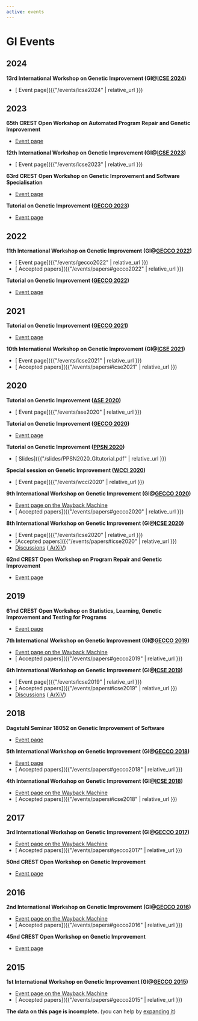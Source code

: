```yaml
---
active: events
---
```


<style>
p {
  margin-block-start: 1em;
  margin-block-end: 0em;
}
</style>

# GI Events

## 2024

**13rd International Workshop on Genetic Improvement (GI@[ICSE 2024](https://conf.researchr.org/home/icse-2024))**
- [<i class="fa-solid fa-link"></i> Event page]({{"/events/icse2024" | relative_url }})

## 2023

**65th CREST Open Workshop on Automated Program Repair and Genetic Improvement**
- [<i class="fa-solid fa-external-link-alt"></i> Event page](https://www.ucl.ac.uk/crest/events/2023/sep/65th-crest-open-workshop-automated-program-repair-and-genetic-improvement)

**12th International Workshop on Genetic Improvement (GI@[ICSE 2023](https://conf.researchr.org/home/icse-2023))**
- [<i class="fa-solid fa-link"></i> Event page]({{"/events/icse2023" | relative_url }})

**63rd CREST Open Workshop on Genetic Improvement and Software Specialisation**
- [<i class="fa-solid fa-external-link-alt"></i> Event page](https://www.ucl.ac.uk/crest/events/2023/mar/63rd-crest-open-workshop-genetic-improvement-and-software-specialisation)

**Tutorial on Genetic Improvement ([GECCO 2023](https://gecco-2023.sigevo.org/))**
- [<i class="fa-solid fa-external-link-alt"></i> Event page](https://gecco-2023.sigevo.org/Tutorials#id_Genetic%20Improvement:%20Taking%20real-world%20source%20code%20and%20improving%20it%20using%20computational%20search%20methods)

## 2022

**11th International Workshop on Genetic Improvement (GI@[GECCO 2022](https://gecco-2022.sigevo.org/))**
- [<i class="fa-solid fa-link"></i> Event page]({{"/events/gecco2022" | relative_url }})
- [<i class="fa-solid fa-link"></i> Accepted papers]({{"/events/papers#gecco2022" | relative_url }})

**Tutorial on Genetic Improvement ([GECCO 2022](https://gecco-2022.sigevo.org/))**
- [<i class="fa-solid fa-external-link-alt"></i> Event page](https://gecco-2022.sigevo.org/Tutorials#id_Genetic%20improvement:%20Taking%20real-world%20source%20code%20and%20improving%20it%20using%20computational%20search%20methods.)

## 2021

**Tutorial on Genetic Improvement ([GECCO 2021](https://gecco-2021.sigevo.org/))**
- [<i class="fa-solid fa-external-link-alt"></i> Event page](https://gecco-2021.sigevo.org/Tutorials#id_Genetic%20improvement:%20Taking%20real-world%20source%20code%20and%20improving%20it%20using%20computational%20search%20methods.)

**10th International Workshop on Genetic Improvement (GI@[ICSE 2021](https://conf.researchr.org/home/icse-2021))**
- [<i class="fa-solid fa-link"></i> Event page]({{"/events/icse2021" | relative_url }})
- [<i class="fa-solid fa-link"></i> Accepted papers]({{"/events/papers#icse2021" | relative_url }})

## 2020

**Tutorial on Genetic Improvement ([ASE 2020](https://conf.researchr.org/home/ase-2020))**
- [<i class="fa-solid fa-link"></i> Event page]({{"/events/ase2020" | relative_url }})

**Tutorial on Genetic Improvement ([GECCO 2020](https://gecco-2020.sigevo.org/))**
- [<i class="fa-solid fa-external-link-alt"></i> Event page](https://gecco-2020.sigevo.org/index.html/Tutorials#id_Genetic%20improvement:%20Taking%20real-world%20source%20code%20and%20improving%20it%20using%20genetic%20programming.)

**Tutorial on Genetic Improvement ([PPSN 2020](https://ppsn2020.liacs.leidenuniv.nl))**
- [<i class="fa-solid fa-file-pdf"></i> Slides]({{"/slides/PPSN2020_GItutorial.pdf" | relative_url }})

**Special session on Genetic Improvement ([WCCI 2020](https://wcci2020.org/))**
- [<i class="fa-solid fa-link"></i> Event page]({{"/events/wcci2020" | relative_url }})

**9th International Workshop on Genetic Improvement (GI@[GECCO 2020](https://gecco-2020.sigevo.org/))**
- [<i class="fa-solid fa-external-link-alt"></i> Event page on the Wayback Machine](https://web.archive.org/web/20210731181530/https://gi-gecco-20.gi-workshops.org/)
- [<i class="fa-solid fa-link"></i> Accepted papers]({{"/events/papers#gecco2020" | relative_url }})

**8th International Workshop on Genetic Improvement (GI@[ICSE 2020](https://conf.researchr.org/home/icse-2020))**
- [<i class="fa-solid fa-link"></i> Event page]({{"/events/icse2020" | relative_url }})
- [<i class="fa-solid fa-link"></i>Accepted papers]({{"/events/papers#icse2020" | relative_url }})
- [<i class="ai ai-doi"></i> Discussions](https://doi.org/10.1145/3417564.3417575) ([<i class="ai ai-arxiv"></i> ArXiV](https://arxiv.org/abs/2007.15987))

**62nd CREST Open Workshop on Program Repair and Genetic Improvement**
- [<i class="fa-solid fa-external-link-alt"></i> Event page](http://crest.cs.ucl.ac.uk/cow/62/)

## 2019

**61nd CREST Open Workshop on Statistics, Learning, Genetic Improvement and Testing for Programs**
- [<i class="fa-solid fa-external-link-alt"></i> Event page](http://crest.cs.ucl.ac.uk/cow/61/)

**7th International Workshop on Genetic Improvement (GI@[GECCO 2019](https://gecco-2019.sigevo.org/index.html/HomePage))**
- [<i class="fa-solid fa-external-link-alt"></i> Event page on the Wayback Machine](https://web.archive.org/web/20210801140753/https://workshop07.gi-workshops.org/)
- [<i class="fa-solid fa-link"></i> Accepted papers]({{"/events/papers#gecco2019" | relative_url }})

**6th International Workshop on Genetic Improvement (GI@[ICSE 2019](https://2019.icse-conferences.org/))**
- [<i class="fa-solid fa-link"></i> Event page]({{"/events/icse2019" | relative_url }})
- [<i class="fa-solid fa-link"></i> Accepted papers]({{"/events/papers#icse2019" | relative_url }})
- [<i class="ai ai-doi"></i> Discussions](https://doi.org/10.1145/3356773.3356801) ([<i class="ai ai-arxiv"></i> ArXiV](http://arxiv.org/abs/1907.03773))

## 2018

**Dagstuhl Seminar 18052 on Genetic Improvement of Software**
- [<i class="fa-solid fa-external-link-alt"></i> Event page](https://www.dagstuhl.de/en/program/calendar/semhp/?semnr=18052)

**5th International Workshop on Genetic Improvement (GI@[GECCO 2018](http://gecco-2018.sigevo.org/index.html/tiki-index.html))**
- [<i class="fa-solid fa-external-link-alt"></i> Event page](http://www.cs.stir.ac.uk/events/gecco-gi-2018)
- [<i class="fa-solid fa-link"></i> Accepted papers]({{"/events/papers#gecco2018" | relative_url }})

**4th International Workshop on Genetic Improvement (GI@[ICSE 2018](https://www.icse2018.org))**
- [<i class="fa-solid fa-external-link-alt"></i> Event page on the Wayback Machine](https://web.archive.org/web/20180905090058/http://geneticimprovementofsoftware.com:80/)
- [<i class="fa-solid fa-link"></i> Accepted papers]({{"/events/papers#icse2018" | relative_url }})

## 2017

**3rd International Workshop on Genetic Improvement (GI@[GECCO 2017](http://gecco-2017.sigevo.org))**
- [<i class="fa-solid fa-external-link-alt"></i> Event page on the Wayback Machine](https://web.archive.org/web/20170914085642/http://geneticimprovementofsoftware.com/)
- [<i class="fa-solid fa-link"></i> Accepted papers]({{"/events/papers#gecco2017" | relative_url }})

**50nd CREST Open Workshop on Genetic Improvement**
- [<i class="fa-solid fa-external-link-alt"></i> Event page](http://crest.cs.ucl.ac.uk/cow/50/)

## 2016

**2nd International Workshop on Genetic Improvement (GI@[GECCO 2016](http://gecco-2016.sigevo.org))**
- [<i class="fa-solid fa-external-link-alt"></i> Event page on the Wayback Machine](https://web.archive.org/web/20160706053640/http://geneticimprovementofsoftware.com/)
- [<i class="fa-solid fa-link"></i> Accepted papers]({{"/events/papers#gecco2016" | relative_url }})

**45nd CREST Open Workshop on Genetic Improvement**
- [<i class="fa-solid fa-external-link-alt"></i> Event page](http://crest.cs.ucl.ac.uk/cow/45/)

## 2015

**1st International Workshop on Genetic Improvement (GI@[GECCO 2015](http://www.sigevo.org/gecco-2015))**
- [<i class="fa-solid fa-external-link-alt"></i> Event page on the Wayback Machine](https://web.archive.org/web/20160314113353/http://geneticimprovement2015.com/)
- [<i class="fa-solid fa-link"></i> Accepted papers]({{"/events/papers#gecco2015" | relative_url }})


<div class="alert alert-info" role="alert">
  <b>The data on this page is incomplete.</b> (you can help by <a href="{{ "/community/contribute" | relative_url }}">expanding it</a>)
</div>
